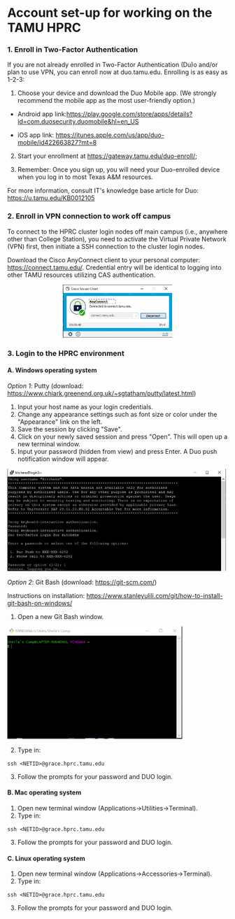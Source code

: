 # **Account set-up for working on the TAMU HPRC**

### 1. Enroll in Two-Factor Authentication
If you are not already enrolled in Two-Factor Authentication (Du)o and/or plan to use VPN, you can enroll now at duo.tamu.edu. Enrolling is as easy as 1-2-3:

1. Choose your device and download the Duo Mobile app. (We strongly recommend the mobile app as the most user-friendly option.)
-  Android app link:https://play.google.com/store/apps/details?id=com.duosecurity.duomobile&hl=en_US

-  iOS app link: https://itunes.apple.com/us/app/duo-mobile/id422663827?mt=8

2. Start your enrollment at https://gateway.tamu.edu/duo-enroll/;

3. Remember: Once you sign up, you will need your Duo-enrolled device when you log in to most Texas A&M resources.

For more information, consult IT's knowledge base article for Duo: https://u.tamu.edu/KB0012105

### 2. Enroll in VPN connection to work off campus

To connect to the HPRC cluster login nodes off main campus (i.e., anywhere other than College Station), you need to activate the Virtual Private Network (VPN) first, then initiate a SSH connection to the cluster login nodes.

Download the Cisco AnyConnect client to your personal computer: https://connect.tamu.edu/. Credential entry will be identical to logging into other TAMU resources utilizing CAS authentication.
<p align="center"> <img src="./images/VPN.png" width="250" />

### 3. Login to the HPRC environment

#### A. Windows operating system

_Option 1_: Putty (download: https://www.chiark.greenend.org.uk/~sgtatham/putty/latest.html)

1. Input your host name as your login credentials.
2. Change any appearance settings such as font size or color under the "Appearance" link on the left.
3. Save the session by clicking "Save".
4. Click on your newly saved session and press "Open". This will open up a new terminal window.
5. Input your password (hidden from view) and press Enter. A Duo push notification window will appear.
<img src="./images/Putty_login.jpg" width="500" />

_Option 2_: Git Bash (download: https://git-scm.com/)

Instructions on installation: https://www.stanleyulili.com/git/how-to-install-git-bash-on-windows/

1. Open a new Git Bash window.
<img src="./images/GitBash.jpg" width="400" />

2. Type in:
```
ssh <NETID>@grace.hprc.tamu.edu
```
3. Follow the prompts for your password and DUO login.

#### B. Mac operating system

1. Open new terminal window (Applications->Utilities->Terminal).
2. Type in:
```
ssh <NETID>@grace.hprc.tamu.edu
```
3. Follow the prompts for your password and DUO login.

#### C. Linux operating system
1. Open new terminal window (Applications->Accessories->Terminal).
2. Type in:
```
ssh <NETID>@grace.hprc.tamu.edu
```
3. Follow the prompts for your password and DUO login.
